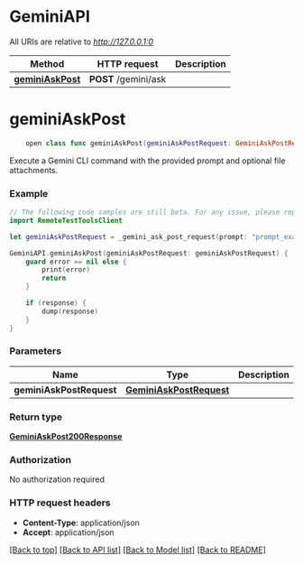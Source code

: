 # GeminiAPI

All URIs are relative to *http://127.0.0.1:0*

Method | HTTP request | Description
------------- | ------------- | -------------
[**geminiAskPost**](GeminiAPI.md#geminiaskpost) | **POST** /gemini/ask | 


# **geminiAskPost**
```swift
    open class func geminiAskPost(geminiAskPostRequest: GeminiAskPostRequest? = nil, completion: @escaping (_ data: GeminiAskPost200Response?, _ error: Error?) -> Void)
```



Execute a Gemini CLI command with the provided prompt and optional file attachments.

### Example
```swift
// The following code samples are still beta. For any issue, please report via http://github.com/OpenAPITools/openapi-generator/issues/new
import RemoteTestToolsClient

let geminiAskPostRequest = _gemini_ask_post_request(prompt: "prompt_example", args: ["args_example"], files: [_gemini_ask_post_request_files_inner(fileName: "fileName_example", data: "data_example")]) // GeminiAskPostRequest |  (optional)

GeminiAPI.geminiAskPost(geminiAskPostRequest: geminiAskPostRequest) { (response, error) in
    guard error == nil else {
        print(error)
        return
    }

    if (response) {
        dump(response)
    }
}
```

### Parameters

Name | Type | Description  | Notes
------------- | ------------- | ------------- | -------------
 **geminiAskPostRequest** | [**GeminiAskPostRequest**](GeminiAskPostRequest.md) |  | [optional] 

### Return type

[**GeminiAskPost200Response**](GeminiAskPost200Response.md)

### Authorization

No authorization required

### HTTP request headers

 - **Content-Type**: application/json
 - **Accept**: application/json

[[Back to top]](#) [[Back to API list]](../README.md#documentation-for-api-endpoints) [[Back to Model list]](../README.md#documentation-for-models) [[Back to README]](../README.md)

